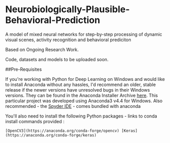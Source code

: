 # Neurobiologically-Plausible-Behavioral-Prediction
A model of mixed neural networks for step-by-step processing of dynamic visual scenes, activity recognition and behavioral prediciton

Based on Ongoing Research Work.

Code, datasets and models to be uploaded soon. 

##Pre-Requisites 

If you're working with Python for Deep Learning on Windows and would like to install Anaconda without any hassles, I'd recommend an older, stable release if the newer versions have unresolved bugs in their Windows versions. They can be found in the Anaconda Installer Archive [here](https://repo.continuum.io/archive/). 
This particular project was developed using Anaconda3 v4.4 for Windows.
Also recommended - the [Spyder IDE](https://anaconda.org/anaconda/spyder) - comes bundled with anaconda

You'll also need to install the following Python packages - links to conda install commands provided :

    [OpenCV3](https://anaconda.org/conda-forge/opencv) [Keras](https://anaconda.org/conda-forge/keras)

